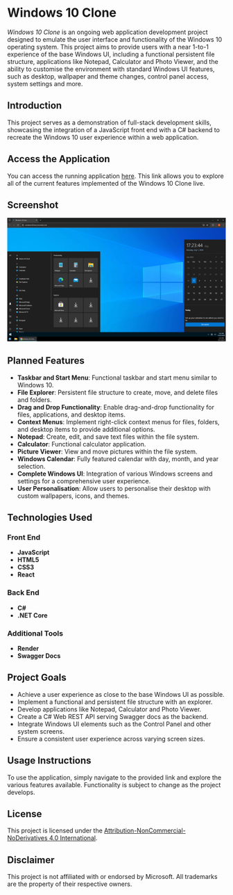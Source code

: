# Windows 10 Clone

*Windows 10 Clone* is an ongoing web application development project designed to emulate the user interface and functionality of the Windows 10 operating system. This project aims to provide users with a near 1-to-1 experience of the base Windows UI, including a functional persistent file structure, applications like Notepad, Calculator and Photo Viewer, and the ability to customise the environment with standard Windows UI features, such as desktop, wallpaper and theme changes, control panel access, system settings and more.

## Introduction

This project serves as a demonstration of full-stack development skills, showcasing the integration of a JavaScript front end with a C# backend to recreate the Windows 10 user experience within a web application.

## Access the Application

You can access the running application [here](https://windows10clone.onrender.com/). This link allows you to explore all of the current features implemented of the Windows 10 Clone live.

## Screenshot

![Screenshot of Windows 10 Clone](screenshot.png)

## Planned Features

- **Taskbar and Start Menu**: Functional taskbar and start menu similar to Windows 10.
- **File Explorer**: Persistent file structure to create, move, and delete files and folders.
- **Drag and Drop Functionality**: Enable drag-and-drop functionality for files, applications, and desktop items.
- **Context Menus**: Implement right-click context menus for files, folders, and desktop items to provide additional options.
- **Notepad**: Create, edit, and save text files within the file system.
- **Calculator**: Functional calculator application.
- **Picture Viewer**: View and move pictures within the file system.
- **Windows Calendar**: Fully featured calendar with day, month, and year selection.
- **Complete Windows UI**: Integration of various Windows screens and settings for a comprehensive user experience.
- **User Personalisation**: Allow users to personalise their desktop with custom wallpapers, icons, and themes.

## Technologies Used

### Front End
- **JavaScript**
- **HTML5**
- **CSS3**
- **React**

### Back End
- **C#**
- **.NET Core**

### Additional Tools
- **Render**
- **Swagger Docs**

## Project Goals

- Achieve a user experience as close to the base Windows UI as possible.
- Implement a functional and persistent file structure with an explorer.
- Develop applications like Notepad, Calculator and Photo Viewer.
- Create a C# Web REST API serving Swagger docs as the backend.
- Integrate Windows UI elements such as the Control Panel and other system screens.
- Ensure a consistent user experience across varying screen sizes.

## Usage Instructions

To use the application, simply navigate to the provided link and explore the various features available. Functionality is subject to change as the project develops.

## License

This project is licensed under the [Attribution-NonCommercial-NoDerivatives 4.0 International](https://creativecommons.org/licenses/by-nc-nd/4.0/).

## Disclaimer

This project is not affiliated with or endorsed by Microsoft. All trademarks are the property of their respective owners.
